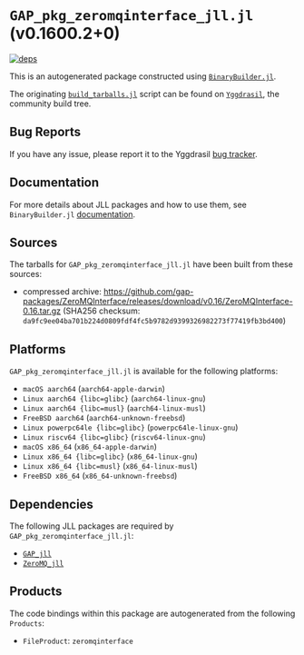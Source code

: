 # `GAP_pkg_zeromqinterface_jll.jl` (v0.1600.2+0)

[![deps](https://juliahub.com/docs/GAP_pkg_zeromqinterface_jll/deps.svg)](https://juliahub.com/ui/Packages/General/GAP_pkg_zeromqinterface_jll/)

This is an autogenerated package constructed using [`BinaryBuilder.jl`](https://github.com/JuliaPackaging/BinaryBuilder.jl).

The originating [`build_tarballs.jl`](https://github.com/JuliaPackaging/Yggdrasil/blob/a43115b3788de11c1f8a8f4474ac1f8575512841/G/GAP_pkg/GAP_pkg_zeromqinterface/build_tarballs.jl) script can be found on [`Yggdrasil`](https://github.com/JuliaPackaging/Yggdrasil/), the community build tree.

## Bug Reports

If you have any issue, please report it to the Yggdrasil [bug tracker](https://github.com/JuliaPackaging/Yggdrasil/issues).

## Documentation

For more details about JLL packages and how to use them, see `BinaryBuilder.jl` [documentation](https://docs.binarybuilder.org/stable/jll/).

## Sources

The tarballs for `GAP_pkg_zeromqinterface_jll.jl` have been built from these sources:

* compressed archive: https://github.com/gap-packages/ZeroMQInterface/releases/download/v0.16/ZeroMQInterface-0.16.tar.gz (SHA256 checksum: `da9fc9ee04ba701b224d0809fdf4fc5b9782d9399326982273f77419fb3bd400`)

## Platforms

`GAP_pkg_zeromqinterface_jll.jl` is available for the following platforms:

* `macOS aarch64` (`aarch64-apple-darwin`)
* `Linux aarch64 {libc=glibc}` (`aarch64-linux-gnu`)
* `Linux aarch64 {libc=musl}` (`aarch64-linux-musl`)
* `FreeBSD aarch64` (`aarch64-unknown-freebsd`)
* `Linux powerpc64le {libc=glibc}` (`powerpc64le-linux-gnu`)
* `Linux riscv64 {libc=glibc}` (`riscv64-linux-gnu`)
* `macOS x86_64` (`x86_64-apple-darwin`)
* `Linux x86_64 {libc=glibc}` (`x86_64-linux-gnu`)
* `Linux x86_64 {libc=musl}` (`x86_64-linux-musl`)
* `FreeBSD x86_64` (`x86_64-unknown-freebsd`)

## Dependencies

The following JLL packages are required by `GAP_pkg_zeromqinterface_jll.jl`:

* [`GAP_jll`](https://github.com/JuliaBinaryWrappers/GAP_jll.jl)
* [`ZeroMQ_jll`](https://github.com/JuliaBinaryWrappers/ZeroMQ_jll.jl)

## Products

The code bindings within this package are autogenerated from the following `Products`:

* `FileProduct`: `zeromqinterface`
